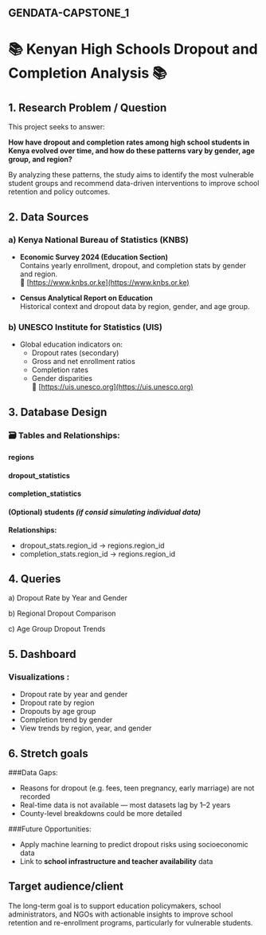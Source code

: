 ## GENDATA-CAPSTONE_1
    
# 📚 Kenyan High Schools Dropout and Completion Analysis  📚

## 1. Research Problem / Question

This project seeks to answer:

**How have dropout and completion rates among high school students in Kenya evolved over time, and how do these patterns vary by gender, age group, and region?**

By analyzing these patterns, the study aims to identify the most vulnerable student groups and recommend data-driven interventions to improve school retention and policy outcomes.

## 2. Data Sources

### a) Kenya National Bureau of Statistics (KNBS)
- **Economic Survey 2024 (Education Section)**  
  Contains yearly enrollment, dropout, and completion stats by gender and region.  
  🔗 [https://www.knbs.or.ke](https://www.knbs.or.ke)

- **Census Analytical Report on Education**  
  Historical context and dropout data by region, gender, and age group.

### b) UNESCO Institute for Statistics (UIS)
- Global education indicators on:
  - Dropout rates (secondary)
  - Gross and net enrollment ratios
  - Completion rates
  - Gender disparities  
  🔗 [https://uis.unesco.org](https://uis.unesco.org)

## 3. Database Design

### 🗃️ Tables and Relationships:

#### regions
#### dropout_statistics
#### completion_statistics
#### (Optional) students *(if consid simulating individual data)*

**Relationships:**  
- dropout_stats.region_id → regions.region_id 
- completion_stats.region_id → regions.region_id


## 4. Queries

a) Dropout Rate by Year and Gender

b) Regional Dropout Comparison

c) Age Group Dropout Trends


## 5. Dashboard

### Visualizations :
- Dropout rate by year and gender
- Dropout rate by region
- Dropouts by age group
- Completion trend by gender
- View trends by region, year, and gender


## 6. Stretch goals

###Data Gaps:
- Reasons for dropout (e.g. fees, teen pregnancy, early marriage) are not recorded
- Real-time data is not available — most datasets lag by 1–2 years
- County-level breakdowns could be more detailed

###Future Opportunities:
- Apply machine learning to predict dropout risks using socioeconomic data
- Link to **school infrastructure and teacher availability** data


## Target audience/client
The long-term goal is to support education policymakers, school administrators, and NGOs with actionable insights to improve school retention and re-enrollment programs, particularly for vulnerable students.

    

